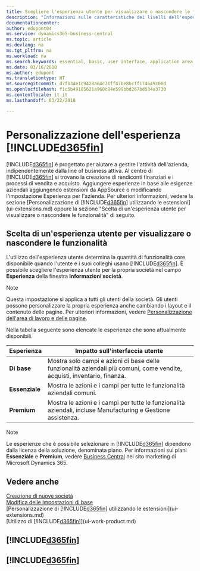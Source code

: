 ```yaml
---
title: Scegliere l'esperienza utente per visualizzare o nascondere le funzioni avanzate | Documenti Microsoft
description: "Informazioni sulle caratteristiche dei livelli dell'esperienza utente Base ed Essenziale che hanno effetto su interfaccia utente, aree di applicazione e società."
documentationcenter: 
author: edupont04
ms.service: dynamics365-business-central
ms.topic: article
ms.devlang: na
ms.tgt_pltfrm: na
ms.workload: na
ms.search.keywords: essential, basic, user interface, application area, experience
ms.date: 03/16/2018
ms.author: edupont
ms.translationtype: HT
ms.sourcegitcommit: d7fb34e1c9428a64c71ff47be8bcff174649c00d
ms.openlocfilehash: f1c5b49185621a960c84e599bbd267bd534a3730
ms.contentlocale: it-it
ms.lasthandoff: 03/22/2018

---
```

# <a name="customizing-your-included365finincludesd365finmdmd-experience"></a>Personalizzazione dell'esperienza [!INCLUDE[d365fin](includes/d365fin_md.md)]
[!INCLUDE[d365fin](includes/d365fin_md.md)] è progettato per aiutare a gestire l'attività dell'azienda, indipendentemente dalla line of business attiva. Al centro di [!INCLUDE[d365fin](includes/d365fin_md.md)] si trovano la creazione di rendiconti finanziari e i processi di vendita e acquisto. Aggiungere esperienze in base alle esigenze aziendali aggiungendo estensioni da AppSource o modificando l'impostazione Esperienza per l'azienda. Per ulteriori informazioni, vedere la sezione [Personalizzazione di [!INCLUDE[d365fin](includes/d365fin_md.md)] utilizzando le estensioni](ui-extensions.md) oppure la sezione "Scelta di un'esperienza utente per visualizzare o nascondere le funzionalità" di seguito.

## <a name="choosing-a-user-experience-to-show-or-hide-features"></a>Scelta di un'esperienza utente per visualizzare o nascondere le funzionalità
L'utilizzo dell'esperienza utente determina la quantità di funzionalità core disponibile quando l'utente e i suoi colleghi usano [!INCLUDE[d365fin](includes/d365fin_md.md)]. È possibile scegliere l'esperienza utente per la propria società nel campo **Esperienza** della finestra **Informazioni società**.

> [!NOTE]  
> Questa impostazione si applica a tutti gli utenti della società. Gli utenti possono personalizzare la propria esperienza anche cambiando i layout e il contenuto delle pagine. Per ulteriori informazioni, vedere [Personalizzazione dell'area di lavoro e delle pagine](ui-personalization-user.md).  

Nella tabella seguente sono elencate le esperienze che sono attualmente disponibili.

| Esperienza | Impatto sull'interfaccia utente |
| --- | --- |
| **Di base** |Mostra solo campi e azioni di base delle funzionalità aziendali più comuni, come vendite, acquisti, inventario, finanza. |
| **Essenziale** |Mostra le azioni e i campi per tutte le funzionalità aziendali comuni.|
| **Premium** |Mostra le azioni e i campi per tutte le funzionalità aziendali, incluse Manufacturing e Gestione assistenza.|

> [!NOTE]  
> Le esperienze che è possibile selezionare in [!INCLUDE[d365fin](includes/d365fin_md.md)] dipendono dalla licenza della soluzione, denominata piano. Per informazioni sui piani **Essenziale** e **Premium**, vedere [Business Central](https://go.microsoft.com/fwlink/?linkid=870242) nel sito marketing di Microsoft Dynamics 365. 

## <a name="see-also"></a>Vedere anche
[Creazione di nuove società](about-new-company.md)  
[Modifica delle impostazioni di base](ui-change-basic-settings.md)  
[Personalizzazione di [!INCLUDE[d365fin](includes/d365fin_md.md)] utilizzando le estensioni](ui-extensions.md)  
[Utilizzo di [!INCLUDE[d365fin](includes/d365fin_md.md)]](ui-work-product.md)

## [!INCLUDE[d365fin](includes/free_trial_md.md)]  
## [!INCLUDE[d365fin](includes/training_link_md.md)]


